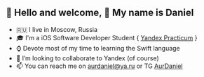 👋 <b> Hello and welcome, 👋 My name is Daniel </b>
--------------
- 🇷🇺 I live in Moscow, Russia
- 🎓 I'm a iOS Software Developer Student { <a href="https://practicum.yandex.ru">Yandex Practicum</a> }
- ⌚ Devote most of my time to learning the Swift language
- 💞️ I’m looking to collaborate to Yandex (of course)
- 📫 You can reach me on aurdaniel@ya.ru or TG <a href="https://t.me/aur_daniel">AurDaniel</a>
